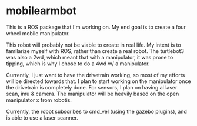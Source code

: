 # mobilearmbot

This is a ROS package that I'm working on. My end goal is to create a four wheel mobile manipulator.

This robot will probably not be viable to create in real life. My intent is to familarize myself with ROS, rather than
create a real robot. The turtlebot3 was also a 2wd, which meant that with a manipulator, it was prone to tipping, which
is why I chose to do a 4wd w/ a manipulator.

Currently, I just want to have the drivetrain working, so most of my efforts will be directed towards that. I plan to start
working on the manipulator once the drivetrain is completely done. For sensors, I plan on having al laser scan, imu & camera.
The manipulator will be heavily based on the open manipulator x from robotis.

Currently, the robot subscribes to cmd_vel (using the gazebo plugins), and is able to use a laser scanner. 
